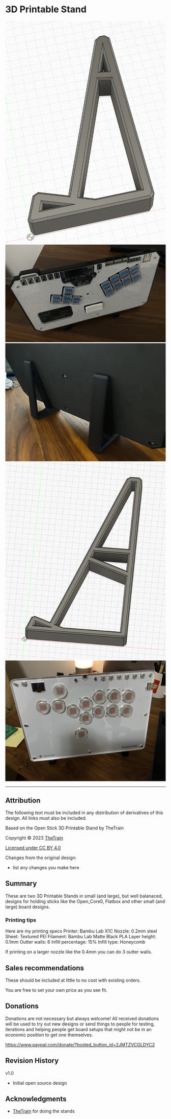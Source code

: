 # 3D Printable Stand
![3D Printable Stand](https://github.com/OpenStickCommunity/Hardware/blob/main/3D%20Printable%20Stand/Images/3D%20Printable%20Stand%20-%20Render.png)
![3D Printable Stand Front](https://github.com/OpenStickCommunity/Hardware/blob/main/3D%20Printable%20Stand/Images/3D%20Printable%20Stand%20-%20Front.jpg)
![3D Printable Stand Back](https://github.com/OpenStickCommunity/Hardware/blob/main/3D%20Printable%20Stand/Images/3D%20Printable%20Stand%20-%20Back.jpg)
![3D Printable Stand](https://github.com/OpenStickCommunity/Hardware/blob/main/3D%20Printable%20Stand/Images/3D%20Printable%20Stand%20-%20Render%20-%20Large.png)
![3D Printable Stand Front](https://github.com/OpenStickCommunity/Hardware/blob/main/3D%20Printable%20Stand/Images/3D%20Printable%20Stand%20-%20Front%20-%20Large.jpg)

---

## Attribution

The following text must be included in any distribution of derivatives of this design. All links must also be included.

Based on the Open Stick 3D Printable Stand by TheTrain

Copyright © 2023 [TheTrain](https://github.com/TheTrainGoes)

[Licensed under CC BY 4.0](https://creativecommons.org/licenses/by/4.0/)

Changes from the original design:
  - list any changes you make here


## Summary

These are two 3D Printable Stands in small (and large), but well balanaced, designs for holding sticks like the Open_Core0, Flatbox and other small (and large) board designs. 


### Printing tips

Here are my printing specs
Printer: Bambu Lab X1C
Nozzle: 0.2mm steel
Sheet: Textured PEI
Filament: Bambu Lab Matte Black PLA
Layer height: 0.1mm
Outter walls: 6
Infill percentage: 15%
Infill type: Honeycomb

If printing on a larger nozzle like the 0.4mm you can do 3 outter walls.


## Sales recommendations

These should be included at little to no cost with existing orders.

You are free to set your own price as you see fit. 


## Donations

Donations are not necessary but always welcome!  All received donations will be used to try out new designs or send things to people for testing, iterations and helping people get board setups that might not be in an economic position to get one themselves.

https://www.paypal.com/donate/?hosted_button_id=2JMTZVCGLDYC2

## Revision History

v1.0
- Initial open source design

## Acknowledgments

- [TheTrain](https://github.com/TheTrainGoes) for doing the stands
